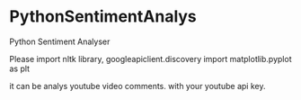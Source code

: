 # PythonSentimentAnalys
Python Sentiment Analyser

Please import nltk library, googleapiclient.discovery
import matplotlib.pyplot as plt



it can be analys youtube video comments.
with your youtube api key. 




